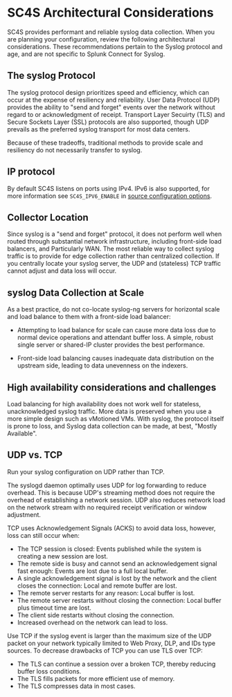 # SC4S Architectural Considerations

SC4S provides performant and reliable syslog data collection.  When you are planning your configuration, review the following architectural considerations. These recommendations pertain to the Syslog protocol and age, and are not specific to Splunk Connect for Syslog.

## The syslog Protocol

The syslog protocol design prioritizes speed and efficiency, which can occur at the expense of resiliency and reliability.  User Data Protocol (UDP) provides the ability to "send and forget" events over the network without regard to or acknowledgment of receipt. Transport Layer Secuirty (TLS) and Secure Sockets Layer (SSL) protocols are also supported, though UDP prevails as the preferred syslog transport for most data centers.

Because of these tradeoffs, traditional methods to provide scale and resiliency do not necessarily transfer to syslog.  

## IP protocol

By default SC4S listens on ports using IPv4. IPv6 is also supported, for more information see `SC4S_IPV6_ENABLE` in [source configuration options](https://splunk.github.io/splunk-connect-for-syslog/main/configuration/#syslog-source-configuration).

## Collector Location

Since syslog is a "send and forget" protocol, it does not perform well when routed through substantial network infrastructure,
including front-side load balancers, and Particularly WAN.  The most reliable way to collect syslog traffic is to provide for edge
collection rather than centralized collection. If you centrally locate your syslog server, the UDP and (stateless)
TCP traffic cannot adjust and data loss will occur.

## syslog Data Collection at Scale
As a best practice, do not co-locate syslog-ng servers for horizontal scale and load balance to them with a front-side load balancer:

* Attempting to load balance for scale can cause more data loss due to normal device operations
and attendant buffer loss. A simple, robust single server or shared-IP cluster provides the best performance.

* Front-side load balancing causes inadequate data distribution on the upstream side, leading to data unevenness on the indexers.

## High availability considerations and challenges

Load balancing for high availability does not work well for stateless, unacknowledged syslog traffic. More data is preserved when you use a more simple design such as vMotioned VMs.  With syslog, the protocol itself is prone to loss, and Syslog data collection can be made, at best, "Mostly Available".

## UDP vs. TCP

Run your syslog configuration on UDP rather than TCP.

The syslogd daemon optimally uses UDP for log forwarding to reduce overhead. This is because UDP's streaming method does not require the overhead of establishing a network session. 
UDP also reduces network load on the network stream with no required receipt verification or window adjustment.

TCP uses Acknowledgement Signals (ACKS) to avoid data loss, however, loss can still occur when:

* The TCP session is closed: Events published while the system is creating a new session are lost. 
* The remote side is busy and cannot send an acknowledgement signal fast enough: Events are lost due to a full local buffer.
* A single acknowledgement signal is lost by the network and the client closes the connection: Local and remote buffer are lost.
* The remote server restarts for any reason: Local buffer is lost.
* The remote server restarts without closing the connection: Local buffer plus timeout time are lost.
* The client side restarts without closing the connection.
* Increased overhead on the network can lead to loss.
  
Use TCP if the syslog event is larger than the maximum size of the UDP packet on your network typically limited to Web Proxy, DLP, and IDs type sources.
To decrease drawbacks of TCP you can use TLS over TCP:

* The TLS can continue a session over a broken TCP, thereby reducing buffer loss conditions.
* The TLS fills packets for more efficient use of memory.
* The TLS compresses data in most cases.
